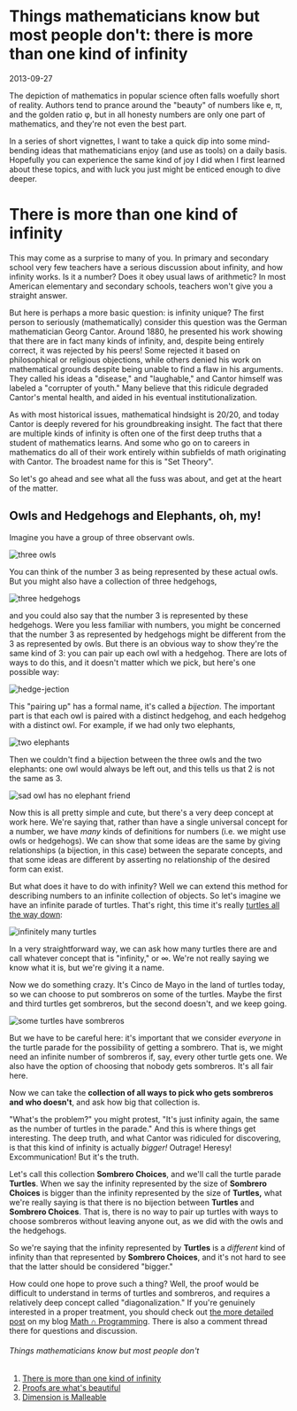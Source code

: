 # Things mathematicians know but most people don't: there is more than one kind of infinity

2013-09-27

The depiction of mathematics in popular science often falls woefully short of
reality. Authors tend to prance around the "beauty" of numbers like e, π, and
the golden ratio φ, but in all honesty numbers are only one part of
mathematics, and they're not even the best part.

In a series of short vignettes, I want to take a quick dip into some
mind-bending ideas that mathematicians enjoy (and use as tools) on a daily
basis. Hopefully you can experience the same kind of joy I did when I first
learned about these topics, and with luck you just might be enticed enough to
dive deeper.

# There is more than one kind of infinity

This may come as a surprise to many of you. In primary and secondary school
very few teachers have a serious discussion about infinity, and how infinity
works. Is it a number? Does it obey usual laws of arithmetic? In most American
elementary and secondary schools, teachers won't give you a straight answer.

But here is perhaps a more basic question: is infinity unique? The first person
to seriously (mathematically) consider this question was the German
mathematician Georg Cantor. Around 1880, he presented his work showing that
there are in fact many kinds of infinity, and, despite being entirely correct,
it was rejected by his peers! Some rejected it based on philosophical or
religious objections, while others denied his work on mathematical grounds
despite being unable to find a flaw in his arguments. They called his ideas a
"disease," and "laughable," and Cantor himself was labeled a "corrupter of
youth." Many believe that this ridicule degraded Cantor's mental health, and
aided in his eventual institutionalization. 

As with most historical issues, mathematical hindsight is 20/20, and today
Cantor is deeply revered for his groundbreaking insight. The fact that there
are multiple kinds of infinity is often one of the first deep truths that a
student of mathematics learns. And some who go on to careers in mathematics do
all of their work entirely within subfields of math originating with Cantor.
The broadest name for this is "Set Theory".

So let's go ahead and see what all the fuss was about, and get at the heart of
the matter. 

## Owls and Hedgehogs and Elephants, oh, my!

Imagine you have a group of three observant owls.

![three
owls](http://cdn.abclocal.go.com/images/ktrk/cms_exf_2007/news/local/owls1.jpg)

You can think of the number 3 as being represented by these actual owls. But
you might also have a collection of three hedgehogs,

![three
hedgehogs](http://www.zooborns.com/.a/6a010535647bf3970b0168eae8b675970c-500wi)

and you could also say that the number 3 is represented by these hedgehogs.
Were you less familiar with numbers, you might be concerned that the number 3
as represented by hedgehogs might be different from the 3 as represented by
owls. But there is an obvious way to show they're the same kind of 3: you can
pair up each owl with a hedgehog. There are lots of ways to do this, and it
doesn't matter which we pick, but here's one possible way:

![hedge-jection](http://jeremykun.files.wordpress.com/2013/09/hedjection.png)

This "pairing up" has a formal name, it's called a *bijection*. The important
part is that each owl is paired with a distinct hedgehog, and each hedgehog
with a distinct owl. For example, if we had only two elephants,

![two elephants](http://hedweb.com/animimag/elephant-calfs.jpg)

Then we couldn't find a bijection between the three owls and the two elephants:
one owl would always be left out, and this tells us that 2 is not the same as
3. 

![sad owl has no elephant
friend](http://fc02.deviantart.net/fs71/f/2010/226/b/6/Sad_Owl_1_by_distasty.jpg)

Now this is all pretty simple and cute, but there's a very deep concept at work
here. We're saying that, rather than have a single universal concept for a
number, we have *many* kinds of definitions for numbers (i.e. we might use owls
or hedgehogs). We can show that some ideas are the same by giving relationships
(a bijection, in this case) between the separate concepts, and that some ideas
are different by asserting no relationship of the desired form can exist.

But what does it have to do with infinity? Well we can extend this method for
describing numbers to an infinite collection of objects. So let's imagine we
have an infinite parade of turtles. That's right, this time it's really
[turtles all the way
down](http://en.wikipedia.org/wiki/Turtles_all_the_way_down):

![infinitely many
turtles](http://jeremykun.files.wordpress.com/2013/09/turtles.png)

In a very straightforward way, we can ask how many turtles there are and call
whatever concept that is "infinity," or ∞.  We're not really saying we know
what it is, but we're giving it a name.

Now we do something crazy. It's Cinco de Mayo in the land of turtles today, so
we can choose to put sombreros on some of the turtles. Maybe the first and
third turtles get sombreros, but the second doesn't, and we keep going.

![some turtles have
sombreros](http://jeremykun.files.wordpress.com/2013/09/turtles-with-sombreros.png)

But we have to be careful here: it's important that we consider *everyone* in
the turtle parade for the possibility of getting a sombrero. That is, we might
need an infinite number of sombreros if, say, every other turtle gets one. We
also have the option of choosing that nobody gets sombreros. It's all fair
here.

Now we can take the **collection of all ways to pick who gets sombreros and who
doesn't**, and ask how big that collection is. 

"What's the problem?" you might protest, "It's just infinity again, the same as
the number of turtles in the parade." And this is where things get interesting.
The deep truth, and what Cantor was ridiculed for discovering, is that this
kind of infinity is actually *bigger!* Outrage! Heresy! Excommunication! But
it's the truth.

Let's call this collection **Sombrero Choices**, and we'll call the turtle
parade **Turtles**. When we say the infinity represented by the size of
**Sombrero Choices** is bigger than the infinity represented by the size of
**Turtles,** what we're really saying is that there is no bijection between
**Turtles** and **Sombrero Choices**. That is, there is no way to pair up
turtles with ways to choose sombreros without leaving anyone out, as we did
with the owls and the hedgehogs.

So we're saying that the infinity represented by **Turtles** is a *different*
kind of infinity than that represented by **Sombrero Choices**, and it's not
hard to see that the latter should be considered "bigger."

How could one hope to prove such a thing? Well, the proof would be difficult to
understand in terms of turtles and sombreros, and requires a relatively deep
concept called "diagonalization." If you're genuinely interested in a proper
treatment, you should check out [the more detailed
post](http://jeremykun.com/2011/07/09/set-theory-a-primer/) on my blog [Math ∩
Programming](http://jeremykun.com/). There is also a comment thread there for
questions and discussion.

###### Things mathematicians know but most people don't
1. [There is more than one kind of infinity](http://j2kun.svbtle.com/things-mathematicians-know-more-than-one-infinity)
2. [Proofs are what's beautiful](http://j2kun.svbtle.com/things-mathematicians-know-proofs-are-beautiful)
3. [Dimension is Malleable](http://j2kun.svbtle.com/dimension-is-malleable)
